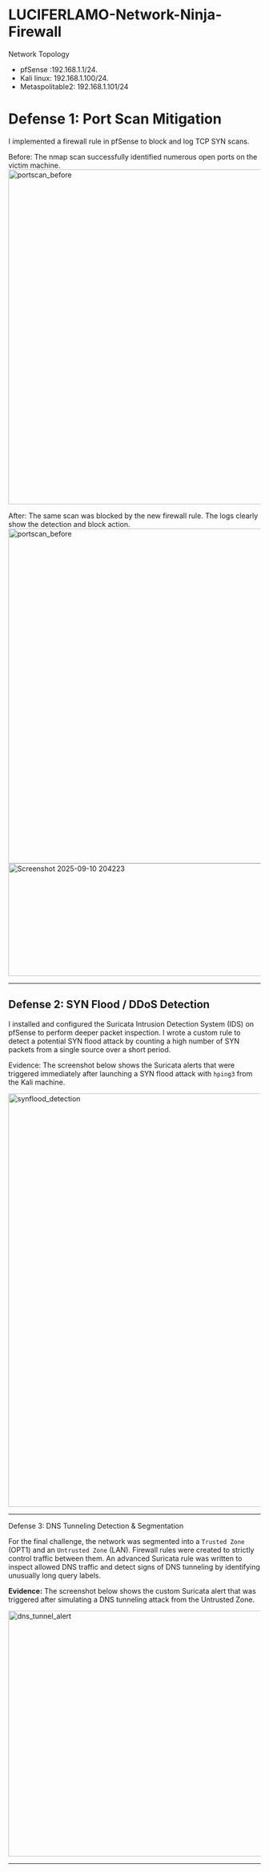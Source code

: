 # LUCIFERLAMO-Network-Ninja-Firewall
Network Topology  
- pfSense :192.168.1.1/24.
- Kali linux: 192.168.1.100/24.
- Metaspolitable2: 192.168.1.101/24


# Defense 1: Port Scan Mitigation

I implemented a firewall rule in pfSense to block and log TCP SYN scans.

Before: The nmap scan successfully identified numerous open ports on the victim machine.
<img width="711" height="668" alt="portscan_before" src="https://github.com/user-attachments/assets/ad86fbbd-31f4-4f43-bd45-73f44ad0caa2" />



After: The same scan was blocked by the new firewall rule. The logs clearly show the detection and block action.
<img width="711" height="668" alt="portscan_before" src="https://github.com/user-attachments/assets/31e92267-0546-4138-a348-d02e00f2385e" />
<img width="573" height="225" alt="Screenshot 2025-09-10 204223" src="https://github.com/user-attachments/assets/c4a36ad8-af76-4e4f-8b01-2014eef62f03" />

---

## Defense 2: SYN Flood / DDoS Detection

I installed and configured the Suricata Intrusion Detection System (IDS) on pfSense to perform deeper packet inspection. I wrote a custom rule to detect a potential SYN flood attack by counting a high number of SYN packets from a single source over a short period.

Evidence: The screenshot below shows the Suricata alerts that were triggered immediately after launching a SYN flood attack with `hping3` from the Kali machine.

<img width="885" height="825" alt="synflood_detection" src="https://github.com/user-attachments/assets/ab6c200b-d431-41ad-92b2-8bc71787c88c" />

---

 Defense 3: DNS Tunneling Detection & Segmentation

For the final challenge, the network was segmented into a `Trusted Zone` (OPT1) and an `Untrusted Zone` (LAN). Firewall rules were created to strictly control traffic between them. An advanced Suricata rule was written to inspect allowed DNS traffic and detect signs of DNS tunneling by identifying unusually long query labels.

**Evidence:** The screenshot below shows the custom Suricata alert that was triggered after simulating a DNS tunneling attack from the Untrusted Zone.

<img width="820" height="490" alt="dns_tunnel_alert" src="https://github.com/user-attachments/assets/679dd241-ad36-47db-8336-00f2beb3b763" />


---
